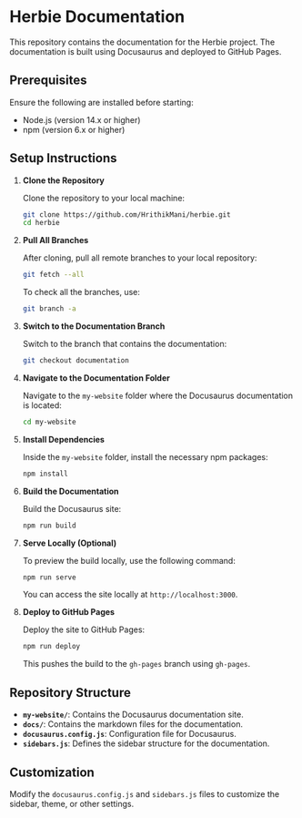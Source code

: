 
# Herbie Documentation

This repository contains the documentation for the Herbie project. The documentation is built using Docusaurus and deployed to GitHub Pages.

## Prerequisites

Ensure the following are installed before starting:

- Node.js (version 14.x or higher)
- npm (version 6.x or higher)

## Setup Instructions

1. **Clone the Repository**

   Clone the repository to your local machine:

   ```bash
   git clone https://github.com/HrithikMani/herbie.git
   cd herbie
   ```

2. **Pull All Branches**

   After cloning, pull all remote branches to your local repository:

   ```bash
   git fetch --all
   ```

   To check all the branches, use:

   ```bash
   git branch -a
   ```

3. **Switch to the Documentation Branch**

   Switch to the branch that contains the documentation:

   ```bash
   git checkout documentation
   ```

4. **Navigate to the Documentation Folder**

   Navigate to the `my-website` folder where the Docusaurus documentation is located:

   ```bash
   cd my-website
   ```

5. **Install Dependencies**

   Inside the `my-website` folder, install the necessary npm packages:

   ```bash
   npm install
   ```

6. **Build the Documentation**

   Build the Docusaurus site:

   ```bash
   npm run build
   ```

7. **Serve Locally (Optional)**

   To preview the build locally, use the following command:

   ```bash
   npm run serve
   ```

   You can access the site locally at `http://localhost:3000`.

8. **Deploy to GitHub Pages**

   Deploy the site to GitHub Pages:

   ```bash
   npm run deploy
   ```

   This pushes the build to the `gh-pages` branch using `gh-pages`.

## Repository Structure

- **`my-website/`**: Contains the Docusaurus documentation site.
- **`docs/`**: Contains the markdown files for the documentation.
- **`docusaurus.config.js`**: Configuration file for Docusaurus.
- **`sidebars.js`**: Defines the sidebar structure for the documentation.

## Customization

Modify the `docusaurus.config.js` and `sidebars.js` files to customize the sidebar, theme, or other settings.

